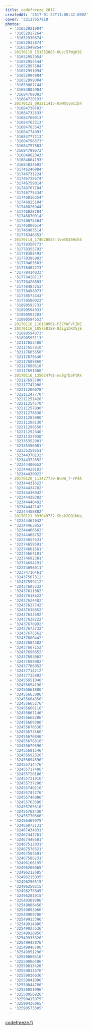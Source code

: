 ```yaml
---
title: codefreeze 2017
createdAt: '2017-01-22T11:00:42.000Z'
cover: '32117657810'
photos:
  - '31652921904'
  - '31652927264'
  - '31652930674'
  - '31652933874'
  - '31652949854'
  - 20170119_151552085-0Uvi57WgK3E
  - '31652952954'
  - '31652955544'
  - '31652957584'
  - '31652991094'
  - '31652994884'
  - '31652999004'
  - '31653001744'
  - '31653003904'
  - '31684708093'
  - '31684729193'
  - 20170121_093211415-KxMXcy0Cib4
  - '31684730703'
  - '31684732633'
  - '31684760013'
  - '31684762313'
  - '31684763543'
  - '31684774093'
  - '31684777213'
  - '31684796373'
  - '31684797803'
  - '31684799673'
  - '31684802343'
  - '31684804193'
  - '31684824693'
  - '31746240984'
  - '31746731224'
  - '31746738674'
  - '31746759014'
  - '31746767704'
  - '31746775434'
  - '31746816354'
  - '31746825104'
  - '31746826944'
  - '31746828784'
  - '31746870014'
  - '31746875364'
  - '31746880614'
  - '31746903514'
  - '31778346353'
  - 20170114_174620544-1vwtOIBHch8
  - '31778350773'
  - '31778355793'
  - '31778388493'
  - '31778396993'
  - '31778403503'
  - '31778407273'
  - '31778414033'
  - '31778420713'
  - '31778426893'
  - '31778487253'
  - '31778498073'
  - '31778573343'
  - '31778580023'
  - '31890593733'
  - '31890594033'
  - '31890594283'
  - '31890594553'
  - 20170116_110150961-F37fWFvlIKE
  - 20170116_105758188-8Jig1bKV5jE
  - '31890594873'
  - '31890595113'
  - '32117653400'
  - '32117657810'
  - '32117665650'
  - '32117679540'
  - '32117689860'
  - '32117690610'
  - '32117691000'
  - 20170116_135024791-ns9gfDoFtRk
  - '32117693700'
  - '32117747900'
  - '32211206070'
  - '32211247770'
  - '32211251420'
  - '32211254570'
  - '32211257890'
  - '32211278630'
  - '32211283900'
  - '32211288130'
  - '32211290550'
  - '32211292340'
  - '32211327930'
  - '32335352901'
  - '32335356081'
  - '32335359551'
  - '32344370132'
  - '32344372852'
  - '32344400652'
  - '32344429102'
  - '32344430022'
  - 20170120_113427739-BuwW_7-rP4A
  - '32344431622'
  - '32344434702'
  - '32344436042'
  - '32344438302'
  - '32344440492'
  - '32344442142'
  - '32344458882'
  - 20170121_093049732-Sbsk2GQ1hKg
  - '32344462042'
  - '32344463852'
  - '32344466662'
  - '32344468752'
  - '32374657631'
  - '32374659591'
  - '32374661561'
  - '32374664101'
  - '32374692381'
  - '32374694291'
  - '32374696011'
  - '32374716461'
  - '32437567312'
  - '32437599212'
  - '32437605532'
  - '32437611882'
  - '32437618622'
  - '32437624482'
  - '32437627742'
  - '32437630852'
  - '32437632692'
  - '32437638222'
  - '32437670992'
  - '32437673732'
  - '32437675562'
  - '32437680442'
  - '32437684382'
  - '32437687152'
  - '32437690852'
  - '32437693062'
  - '32437699902'
  - '32437706052'
  - '32437714212'
  - '32437735802'
  - '32455651046'
  - '32455654196'
  - '32455661806'
  - '32455663086'
  - '32455664356'
  - '32455665276'
  - '32455666116'
  - '32455667146'
  - '32455668206'
  - '32455669306'
  - '32455670536'
  - '32455673566'
  - '32455676846'
  - '32455678316'
  - '32455679596'
  - '32455681546'
  - '32455692526'
  - '32455694596'
  - '32455714476'
  - '32455717406'
  - '32455720186'
  - '32455721916'
  - '32455737296'
  - '32455740216'
  - '32455743276'
  - '32455746086'
  - '32455763596'
  - '32455765816'
  - '32455768436'
  - '32455770666'
  - '32456469975'
  - '32466872131'
  - '32467434831'
  - '32467443781'
  - '32467446681'
  - '32467512931'
  - '32467576521'
  - '32467583601'
  - '32467586231'
  - '32496166195'
  - '32496206665'
  - '32496212685'
  - '32496215035'
  - '32496256515'
  - '32496259215'
  - '32496275845'
  - '32496281915'
  - '32549389306'
  - '32549886456'
  - '32549893966'
  - '32549900706'
  - '32549913396'
  - '32549914986'
  - '32549923536'
  - '32549928956'
  - '32549933326'
  - '32549942076'
  - '32549946706'
  - '32549951296'
  - '32550000316'
  - '32550006406'
  - '32550013426'
  - '32550032676'
  - '32550036636'
  - '32550041096'
  - '32550044766'
  - '32550051096'
  - '32550056826'
  - '32590415975'
  - '32590436065'
  - '32590573305'
---
```


[codefreeze.fi](https://codefreeze.fi/)
